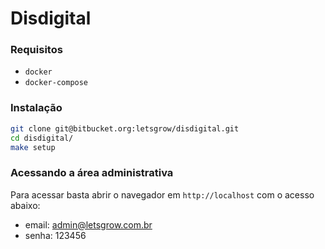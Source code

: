 # Disdigital

### Requisitos
-   `docker`
-   `docker-compose`

### Instalação
```sh
git clone git@bitbucket.org:letsgrow/disdigital.git
cd disdigital/
make setup
```

### Acessando a área administrativa
Para acessar basta abrir o navegador em `http://localhost` com o acesso abaixo:

* email: admin@letsgrow.com.br
* senha: 123456
